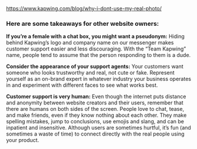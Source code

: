 https://www.kapwing.com/blog/why-i-dont-use-my-real-photo/

### Here are some takeaways for other website owners:

**If you’re a female with a chat box, you might want a pseudonym:** Hiding behind Kapwing’s logo and company name on our messenger makes customer support easier and less discouraging. With the “Team Kapwing” name, people tend to assume that the person responding to them is a dude.

**Consider the appearance of your support agents:** Your customers want someone who looks trustworthy and real, not cute or fake. Represent yourself as an on-brand expert in whatever industry your business operates in and experiment with different faces to see what works best.

**Customer support is very human:** Even though the internet puts distance and anonymity between website creators and their users, remember that there are humans on both sides of the screen. People love to chat, tease, and make friends, even if they know nothing about each other. They make spelling mistakes, jump to conclusions, use emojis and slang, and can be inpatient and insensitive. Although users are sometimes hurtful, it’s fun (and sometimes a waste of time) to connect directly with the real people using your product.
